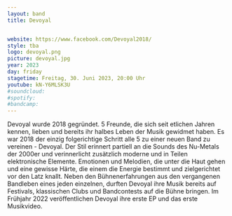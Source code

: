 ```yaml
---
layout: band
title: Devoyal


website: https://www.facebook.com/Devoyal2018/
style: tba
logo: devoyal.png
picture: devoyal.jpg
year: 2023
day: friday
stagetime: Freitag, 30. Juni 2023, 20:00 Uhr
youtube: kN-Y6MLSK3U
#soundcloud:
#spotify:
#bandcamp:
---
```


Devoyal wurde 2018 gegründet. 5 Freunde, die sich seit etlichen Jahren kennen,
lieben und bereits ihr halbes Leben der Musik gewidmet haben. Es war 2018 der
einzig folgerichtige Schritt alle 5 zu einer neuen Band zu vereinen - Devoyal.
Der Stil erinnert partiell an die Sounds des Nu-Metals der 2000er und
verinnerlicht zusätzlich moderne und in Teilen elektronische Elemente.
Emotionen und Melodien, die unter die Haut gehen und eine gewisse Härte, die
einem die Energie bestimmt und zielgerichtet vor den Latz knallt. Neben den
Bühnenerfahrungen aus den vergangenen Bandleben eines jeden einzelnen, durften
Devoyal ihre Musik bereits auf Festivals, klassischen Clubs und Bandcontests
auf die Bühne bringen. Im Frühjahr 2022 veröffentlichen Devoyal ihre erste EP
und das erste Musikvideo.
